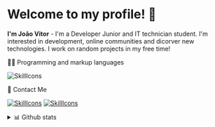 <h1>Welcome to my profile! 👋</h1>

**I'm João Vitor** - I'm a Developer Junior and IT technician student. I'm interested in development, online communities and dicorver new technologies. I work on random projects in my free time!

👨‍💻 Programming and markup languages

<!-- Social icons section -->
![SkillIcons](https://skillicons.dev/icons?i=cs,dotnet)<br/>

🐧 Contact Me

[![SkillIcons](https://skillicons.dev/icons?i=linkedin)](https://www.linkedin.com/in/joão-vitor-damasceno-43b161164/)
[![SkillIcons](https://skillicons.dev/icons?i=instagram)](https://www.instagram.com/jv_dmasceno/)
<br/>
  
<details>
  <summary>📊 Github stats</summary><br/>
  
<img width=51% src="https://github-readme-streak-stats.herokuapp.com?user=Flopinguim&theme=shadow_blue&mode=weekly&hide_longest_streak=false" />
<img width=43% src="https://github-readme-stats.vercel.app/api/top-langs/?username=Flopinguim&layout=compact&theme=shadow_blue&count_private=true&hide_border=false" />

</details>
